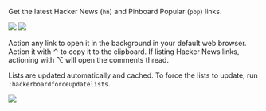 Get the latest Hacker News (`hn`) and Pinboard Popular (`pbp`) links.

![](https://i.imgur.com/yfvchcQ.png)
![](https://i.imgur.com/jVSxhmA.png)

Action any link to open it in the background in your default web browser. Action it with ⌃ to copy it to the clipboard. If listing Hacker News links, actioning with ⌥ will open the comments thread.

Lists are updated automatically and cached. To force the lists to update, run `:hackerboardforceupdatelists`.

![](https://i.imgur.com/BJbKPJe.png)
